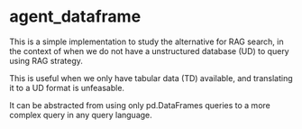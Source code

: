 # agent_dataframe

This is a simple implementation to study the alternative for RAG search, in the context of when we do not have a unstructured database (UD) to query using RAG strategy.

This is useful when we only have tabular data (TD) available, and translating it to a UD format is unfeasable.

It can be abstracted from using only pd.DataFrames queries to a more complex query in any query language.